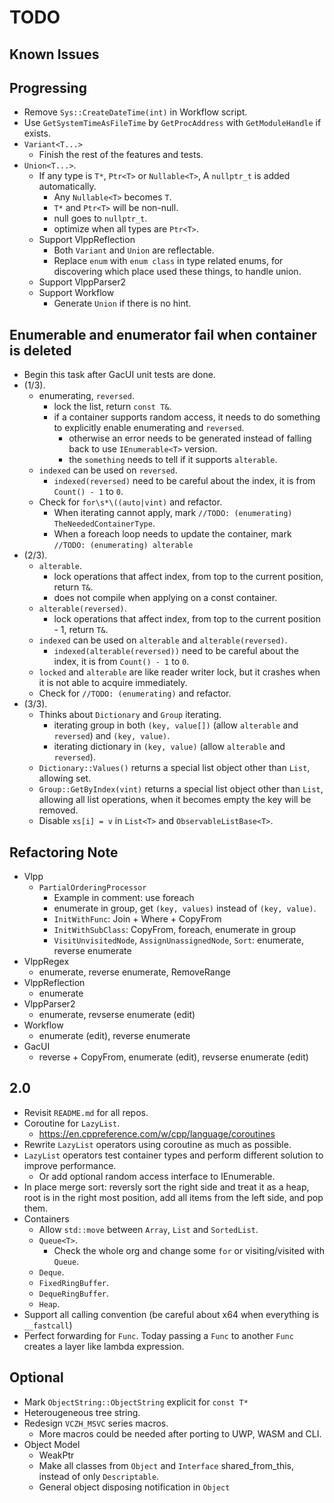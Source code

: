 # TODO

## Known Issues

## Progressing

- Remove `Sys::CreateDateTime(int)` in Workflow script.
- Use `GetSystemTimeAsFileTime` by `GetProcAddress` with `GetModuleHandle` if exists.
- `Variant<T...>`
  - Finish the rest of the features and tests.
- `Union<T...>`.
  - If any type is `T*`, `Ptr<T>` or `Nullable<T>`, A `nullptr_t` is added automatically.
    - Any `Nullable<T>` becomes `T`.
    - `T*` and `Ptr<T>` will be non-null.
    - null goes to `nullptr_t`.
    - optimize when all types are `Ptr<T>`.
  - Support VlppReflection
    - Both `Variant` and `Union` are reflectable.
    - Replace `enum` with `enum class` in type related enums, for discovering which place used these things, to handle union.
  - Support VlppParser2
  - Support Workflow
    - Generate `Union` if there is no hint.

## Enumerable and enumerator fail when container is deleted

- Begin this task after GacUI unit tests are done.
- (1/3).
  - enumerating, `reversed`.
    - lock the list, return `const T&`.
    - if a container supports random access, it needs to do something to explicitly enable enumerating and `reversed`.
      - otherwise an error needs to be generated instead of falling back to use `IEnumerable<T>` version.
      - the `something` needs to tell if it supports `alterable`.
  - `indexed` can be used on `reversed`.
    - `indexed(reversed)` need to be careful about the index, it is from `Count() - 1` to `0`.
  - Check for `for\s*\((auto|vint)` and refactor.
    - When iterating cannot apply, mark `//TODO: (enumerating) TheNeededContainerType`.
    - When a foreach loop needs to update the container, mark `//TODO: (enumerating) alterable`
- (2/3).
  - `alterable`.
    - lock operations that affect index, from top to the current position, return `T&`.
    - does not compile when applying on a const container.
  - `alterable(reversed)`.
    - lock operations that affect index, from top to the current position - 1, return `T&`.
  - `indexed` can be used on `alterable` and `alterable(reversed)`.
    - `indexed(alterable(reversed))` need to be careful about the index, it is from `Count() - 1` to `0`.
  - `locked` and `alterable` are like reader writer lock, but it crashes when it is not able to acquire immediately.
  - Check for `//TODO: (enumerating)` and refactor.
- (3/3).
  - Thinks about `Dictionary` and `Group` iterating.
    - iterating group in both `(key, value[])` (allow `alterable` and `reversed`) and `(key, value)`.
    - iterating dictionary in `(key, value)` (allow `alterable` and `reversed`).
  - `Dictionary::Values()` returns a special list object other than `List`, allowing set.
  - `Group::GetByIndex(vint)` returns a special list object other than `List`, allowing all list operations, when it becomes empty the key will be removed.
  - Disable `xs[i] = v` in `List<T>` and `ObservableListBase<T>`.

## Refactoring Note

- Vlpp
  - `PartialOrderingProcessor`
    - Example in comment: use foreach
    - enumerate in group, get `(key, values)` instead of `(key, value)`.
    - `InitWithFunc`: Join + Where + CopyFrom
    - `InitWithSubClass`: CopyFrom, foreach, enumerate in group
    - `VisitUnvisitedNode`, `AssignUnassignedNode`, `Sort`: enumerate, reverse enumerate
- VlppRegex
  - enumerate, reverse enumerate, RemoveRange
- VlppReflection
  - enumerate
- VlppParser2
  - enumerate, revserse enumerate (edit)
- Workflow
  - enumerate (edit), reverse enumerate
- GacUI
  - reverse + CopyFrom, enumerate (edit), revserse enumerate (edit)

## 2.0

- Revisit `README.md` for all repos.
- Coroutine for `LazyList`.
  - https://en.cppreference.com/w/cpp/language/coroutines
- Rewrite `LazyList` operators using coroutine as much as possible.
- `LazyList` operators test container types and perform different solution to improve performance.
  - Or add optional random access interface to IEnumerable.
- In place merge sort: reversly sort the right side and treat it as a heap, root is in the right most position, add all items from the left side, and pop them.
- Containers
  - Allow `std::move` between `Array`, `List` and `SortedList`.
  - `Queue<T>`.
    - Check the whole org and change some `for` or visiting/visited with `Queue`.
  - `Deque`.
  - `FixedRingBuffer`.
  - `DequeRingBuffer`.
  - `Heap`.
- Support all calling convention (be careful about x64 when everything is `__fastcall`)
- Perfect forwarding for `Func`. Today passing a `Func` to another `Func` creates a layer like lambda expression.

## Optional

- Mark `ObjectString::ObjectString` explicit for `const T*`
- Heterougeneous tree string.
- Redesign `VCZH_MSVC` series macros.
  - More macros could be needed after porting to UWP, WASM and CLI.
- Object Model
  - WeakPtr
  - Make all classes from `Object` and `Interface` shared_from_this, instead of only `Descriptable`.
  - General object disposing notification in `Object`
